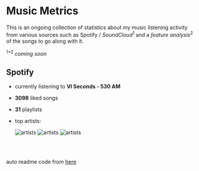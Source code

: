 # Music Metrics

This is an ongoing collection of statistics about my music listening activity from various sources such as Spotify / *SoundCloud*<sup>1</sup> and a *feature analysis*<sup>2</sup> of the songs to go along with it.

<sup>1+2</sup> *coming soon*

## Spotify

- currently listening to **VI Seconds - 530 AM**

- **3098** liked songs
- **31** playlists

- top artists: 

    ![artists](https://i.scdn.co/image/ab6761610000f1780db925ebb68f5655f2c53e1e) ![artists](https://i.scdn.co/image/ac0a244c45f25b7d177bbe629c30565fe0768f14) ![artists](https://i.scdn.co/image/72cf4f4b7b37ffc2d954a6124b245a1faecb980c)

<br></br>

auto readme code from [here](https://github.com/gargakshit/gargakshit)
